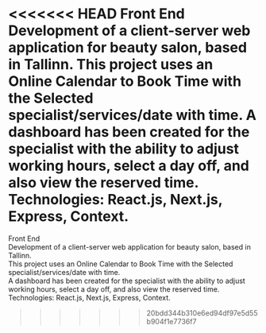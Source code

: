 <<<<<<< HEAD
Front End
Development of a client-server web application for beauty salon, based in Tallinn.
This project uses an Online Calendar to Book Time with the Selected specialist/services/date with time.
A dashboard has been created for the specialist with the ability to adjust working hours, select a day off, and also view the reserved time.
Technologies: React.js, Next.js, Express, Context.
=======
Front End <br>
Development of a client-server web application for beauty salon, based in Tallinn. <br>
This project uses an Online Calendar to Book Time with the Selected specialist/services/date with time. <br>
A dashboard has been created for the specialist with the ability to adjust working hours, select a day off, and also view the reserved time.<br>
Technologies: React.js, Next.js, Express, Context.
>>>>>>> 20bdd344b310e6ed94df97e5d55b904f1e7736f7
